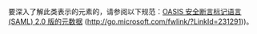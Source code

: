 要深入了解此类表示的元素的，请参阅以下规范：[OASIS 安全断言标记语言 (SAML) 2.0 版的元数据](https://go.microsoft.com/fwlink/?LinkId=231291) (http://go.microsoft.com/fwlink/?LinkId=231291))。